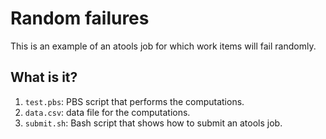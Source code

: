 # Random failures

This is an example of an atools job for which work items will fail randomly.

## What is it?

1. `test.pbs`: PBS script that performs the computations.
1. `data.csv`: data file for the computations.
1. `submit.sh`: Bash script that shows how to submit an atools job.